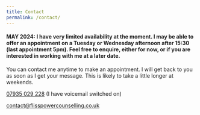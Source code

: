 ```yaml
---
title: Contact
permalink: /contact/
---
```

<!-- Contact -->

#### MAY 2024: I have very limited availability at the moment. I may be able to offer an appointment on a Tuesday or Wednesday afternoon after 15:30 (last appointment 5pm). Feel free to enquire, either for now, or if you are interested in working with me at a later date. 


You can contact me anytime to make an appointment. I will get back to you as soon as I get your message. This is likely to take a little longer at weekends. 

<i class="fa fa-phone"></i> <a href="tel:+44-7935-029-228">07935 029 228</a> (I have voicemail switched on)

<i class="fa fa-envelope"></i> <a href="mailto:contact@flisspowercounselling.co.uk">contact@flisspowercounselling.co.uk</a>
					
			
